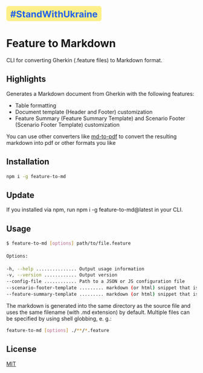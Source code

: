 [![StandWithUkraine](https://raw.githubusercontent.com/vshymanskyy/StandWithUkraine/main/badges/StandWithUkraine.svg)](https://github.com/vshymanskyy/StandWithUkraine/blob/main/docs/README.md)

# Feature to Markdown

CLI for converting  Gherkin (.feature files) to Markdown format.

## Highlights

Generates a Markdown document from Gherkin with the following features:

- Table formatting
- Document template (Header and Footer) customization
- Feature Summary (Feature Summary Template) and Scenario Footer (Scenario Footer Template) customization

You can use other converters like [md-to-pdf](https://www.npmjs.com/package/md-to-pdf) to convert the resulting markdown into pdf or other formats you like  

## Installation

```sh
npm i -g feature-to-md
```

## Update

If you installed via npm, run npm i -g feature-to-md@latest in your CLI.

## Usage

```sh
$ feature-to-md [options] path/to/file.feature

Options:

-h, --help ............... Output usage information
-v, --version ............ Output version
--config-file ............ Path to a JSON or JS configuration file
--scenario-footer-template ......... markdown (or html) snippet that is inserted after each scenario 
--feature-summary-template ......... markdown (or html) snippet that is appended to the feature abstract 
```

The markdown is generated into the same directory as the source file and uses the same filename (with .md extension) by default.
Multiple files can be specified by using shell globbing, e. g.:

```sh
feature-to-md [options] ./**/*.feature
```

## License

[MIT](/LICENSE)
